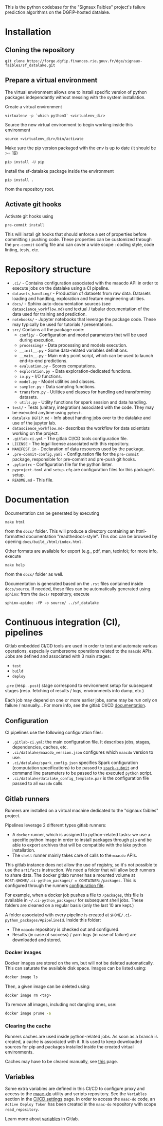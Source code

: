 This is the python codebase for the "Signaux Faibles" project's failure prediction algorithms on the DGFiP-hosted datalake.

# Installation

## Cloning the repository

``` shell
git clone https://forge.dgfip.finances.rie.gouv.fr/dge/signaux-faibles/sf_datalake.git

```

## Prepare a virtual environment

The virtual environment allows one to install specific version of python packages independantly without messing with the system installation.

Create a virtual environment

``` shell
virtualenv -p `which python3` <virtualenv_dir>
```

Source the new virtual environment to begin working inside this environment

``` shell
source <virtualenv_dir>/bin/activate
```

Make sure the pip version packaged with the env is up to date (it should be >= 19)

``` shell
pip install -U pip
```

Install the sf-datalake package inside the environment

``` shell
pip install .
```

from the repository root.

## Activate git hooks

Activate git hooks using

``` shell
pre-commit install
```

This will install git hooks that should enforce a set of properties before committing / pushing code. These properties can be customized through the `pre-commit` config file and can cover a wide scope : coding style, code linting, tests, etc.

# Repository structure

- `.ci/` - Contains configuration associated with the maacdo API in order to execute jobs on the datalake using a CI pipeline.
- `datasets_handling/` - Production of datasets from raw data. Datasets loading and handling, exploration and feature engineering utilities.
- `docs/` - Sphinx auto-documentation sources (see `datascience_workflow.md`) and textual / tabular documentation of the data used for training and prediction.
- `notebooks/` - Jupyter notebooks that leverage the package code. These may typically be used for tutorials / presentations.
- `src/` Contains all the package code:
    - `config/` - Configuration and model parameters that will be used during execution.
    - `processing/` - Data processing and models execution.
    - `__init__.py` - Some data-related variables definitions.
    - `__main__.py` - Main entry point script, which can be used to launch end-to-end predictions.
    - `evaluation.py` - Scores computations.
    - `exploration.py `- Data exploration-dedicated functions.
    - `io.py` - I/O functions.
    - `model.py` - Model utilities and classes.
    - `sampler.py` - Data sampling functions.
    - `transform.py` - Utilities and classes for handling and transforming datasets.
    - `utils.py` - Utility functions for spark session and data handling.
- `test/` - Tests (unitary, integration) associated with the code. They may be executed anytime using `pytest`.
- `datalake DGFiP.md` - Info about handing jobs over to the datalake and use of the jupyter lab.
- `datascience_workflow.md`- describes the workflow for data scientists working on the project.
- `.gitlab-ci.yml` - The gitlab CI/CD tools configuration file.
- `LICENSE` - The legal license associated with this repository.
- `MANIFEST.in` - Declaration of data resources used by the package.
- `.pre-commit-config.yaml` - Configuration file for the `pre-commit` package, responsible for pre-commit and pre-push git hooks.
- `.pylintrc` - Configuration file for the python linter.
- `pyproject.toml` and `setup.cfg` are configuration files for this package's setup.
- `README.md` - This file.

# Documentation

Documentation can be generated by executing

``` shell
make html
```

from the `docs/` folder. This will produce a directory containing an html-formatted documentation "readthedocs-style". This doc can be browsed by opening `docs/build_/html/index.html`.

Other formats are available for export (e.g., pdf, man, texinfo); for more info, execute

``` shell
make help
```

from the `docs/` folder as well.

Documentation is generated based on the `.rst` files contained inside `docs/source`. If needed, these files can be automatically generated using `sphinx`: from the `docs/` repository, execute

``` shell
sphinx-apidoc -fP -o source/ ../sf_datalake
```
# Continuous integration (CI), pipelines

Gitlab embedded CI/CD tools are used in order to test and automate various operations, especially cumbersome operations related to the `maacdo` APIs. Jobs are defined and associated with 3 main stages:

- `test`
- `build`
- `deploy`

`.pre` (resp. `.post`) stage correspond to environment setup for subsequent stages (resp. fetching of results / logs, environments info dump, etc.)

Each job may depend on one or more earlier jobs, some may be run only on failure / manually… For more info, see the gitlab CI/CD [documentation](https://docs.gitlab.com/ee/ci/).

## Configuration

CI pipelines use the following configuration files:
- `.gitlab-ci.yml`: the main configuration file. It describes jobs, stages, dependencies, caches, etc.
- `.ci/datalake/maacdo_version.json` configures which `maacdo` version to use.
- `.ci/datalake/spark_config.json` specifies Spark configuration (computation specifications) to be passed to [`spark-submit`](https://spark.apache.org/docs/2.3.2/submitting-applications.html) and command line parameters to be passed to the executed `python` script.
- `.ci/datalake/datalake_config_template.par` is the configuration file passed to all `maacdo` calls.

## Gitlab runners

Runners are installed on a virtual machine dedicated to the "signaux faibles" project.

Pipelines leverage 2 different types gitlab runners:
- A `docker` runner, which is assigned to python-related tasks: we use a specific python image in order to install packages through `pip` and be able to export archives that will be compatible with the  lake python installation.
- The `shell` runner mainly takes care of calls to the `maacdo` APIs.

This gitlab instance does not allow the use of registry, so it's not possible to use the `artifacts` instruction. We need a folder that will allow both runners to share data. The docker gitlab runner has a mounted volume at `HOST:$HOME/.ci-python_packages/ = CONTAINER:/packages`. This is configured through the runners [configuration file](https://docs.gitlab.com/runner/configuration/advanced-configuration.html).

For example, when a docker job pushes a file to `/packages`, this file is available in `~/.ci-python_packages/` for subsequent shell jobs. These folders are cleaned on a regular basis (only the last 10 are kept.)

A folder associated with every pipeline is created at `$HOME/.ci-python_packages/#pipelineId`. Inside this folder:
- The `maacdo` repository is checked out and configured.
- Results (in case of success) / yarn logs (in case of failure) are downloaded and stored.

### Docker images

Docker images are stored on the vm, but will not be deleted automatically. This can saturate the available disk space. Images can be listed using:

```sh
docker image ls
```

Then, a given image can be deleted using:

``` shell
docker image rm <tag>
```

To remove all images, including not dangling ones, use:
```sh
docker image prune -a
```

### Clearing the cache

Runners caches are used inside python-related jobs. As soon as a branch is created, a cache is associated with it. It is used to keep downloaded sources for pip and packages installed inside the created virtual environments.

Caches may have to be cleared manually, see [this](https://docs.gitlab.com/ee/ci/caching/index.html#clearing-the-cache) page.

## Variables

Some extra variables are defined in this CI/CD to configure proxy and access to the [maac-do](https://forge.dgfip.finances.rie.gouv.fr/raphaelventura/maac-do/) utility and scripts repository. See the `Variables` section in the [CI/CD settings](https://forge.dgfip.finances.rie.gouv.fr/dge/signaux-faibles/sf_datalake/-/settings/ci_cd) page. In order to access the `maac-do` code, an `Active Deploy Token` has been created in the `maac-do` repository with scope `read_repository`.

Learn more about [variables](https://forge.dgfip.finances.rie.gouv.fr/help/ci/variables/index) in Gitlab.
